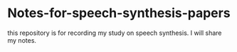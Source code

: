 # Notes-for-speech-synthesis-papers
this repository is for recording my study on speech synthesis. I will share my notes. 
